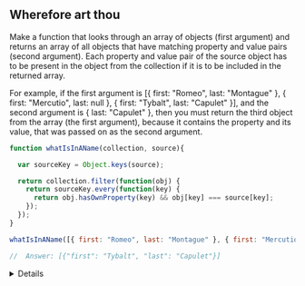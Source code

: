 
## Wherefore art thou

<p>Make a function that looks through an array of objects (first argument) and returns an array of all objects that have matching property and value pairs (second argument). Each property and value pair of the source object has to be present in the object from the collection if it is to be included in the returned array.</p>

<p>For example, if the first argument is [{ first: "Romeo", last: "Montague" }, { first: "Mercutio", last: null }, { first: "Tybalt", last: "Capulet" }], and the second argument is { last: "Capulet" }, then you must return the third object from the array (the first argument), because it contains the property and its value, that was passed on as the second argument.</p>

```javascript
function whatIsInAName(collection, source){

  var sourceKey = Object.keys(source);

  return collection.filter(function(obj) {
    return sourceKey.every(function(key) {
      return obj.hasOwnProperty(key) && obj[key] === source[key];
    });
  });
}

whatIsInAName([{ first: "Romeo", last: "Montague" }, { first: "Mercutio", last: null }, { first: "Tybalt", last: "Capulet" }], { last: "Capulet" });

//  Answer: [{"first": "Tybalt", "last": "Capulet"}]

```

<details>
<p>First we need to extract the key, which would be {last: 'Capulet'}. We do this by using Object.keys(source)</p>
<p>We return the collection with .filter() and return sourceKey with .every() which will test every value in the array. </p>
<p>Last we check and return with .hasOwnProperty() and if any of the array objects contain {last: 'Capulet'}</p>
</details>
